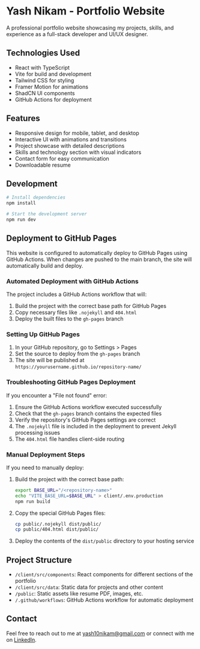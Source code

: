 # Yash Nikam - Portfolio Website

A professional portfolio website showcasing my projects, skills, and experience as a full-stack developer and UI/UX designer.

## Technologies Used

- React with TypeScript
- Vite for build and development
- Tailwind CSS for styling
- Framer Motion for animations 
- ShadCN UI components
- GitHub Actions for deployment

## Features

- Responsive design for mobile, tablet, and desktop
- Interactive UI with animations and transitions
- Project showcase with detailed descriptions
- Skills and technology section with visual indicators
- Contact form for easy communication
- Downloadable resume

## Development

```bash
# Install dependencies
npm install

# Start the development server
npm run dev
```

## Deployment to GitHub Pages

This website is configured to automatically deploy to GitHub Pages using GitHub Actions. When changes are pushed to the main branch, the site will automatically build and deploy.

### Automated Deployment with GitHub Actions

The project includes a GitHub Actions workflow that will:
1. Build the project with the correct base path for GitHub Pages
2. Copy necessary files like `.nojekyll` and `404.html`
3. Deploy the built files to the `gh-pages` branch

### Setting Up GitHub Pages

1. In your GitHub repository, go to Settings > Pages
2. Set the source to deploy from the `gh-pages` branch
3. The site will be published at `https://yourusername.github.io/repository-name/`

### Troubleshooting GitHub Pages Deployment

If you encounter a "File not found" error:
1. Ensure the GitHub Actions workflow executed successfully
2. Check that the `gh-pages` branch contains the expected files
3. Verify the repository's GitHub Pages settings are correct
4. The `.nojekyll` file is included in the deployment to prevent Jekyll processing issues
5. The `404.html` file handles client-side routing

### Manual Deployment Steps

If you need to manually deploy:

1. Build the project with the correct base path:
   ```bash
   export BASE_URL="/<repository-name>"
   echo "VITE_BASE_URL=$BASE_URL" > client/.env.production
   npm run build
   ```

2. Copy the special GitHub Pages files:
   ```bash
   cp public/.nojekyll dist/public/
   cp public/404.html dist/public/
   ```

3. Deploy the contents of the `dist/public` directory to your hosting service

## Project Structure

- `/client/src/components`: React components for different sections of the portfolio
- `/client/src/data`: Static data for projects and other content
- `/public`: Static assets like resume PDF, images, etc.
- `/.github/workflows`: GitHub Actions workflow for automatic deployment

## Contact

Feel free to reach out to me at yash10nikam@gmail.com or connect with me on [LinkedIn](https://www.linkedin.com/in/yash-nikam-7866b6250/).
